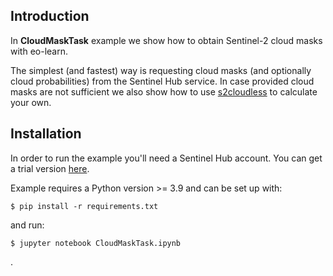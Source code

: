 ## Introduction

In **CloudMaskTask** example we show how to obtain Sentinel-2 cloud masks with eo-learn.

The simplest (and fastest) way is requesting cloud masks (and optionally cloud probabilities) from the Sentinel Hub service. In case provided cloud masks are not sufficient we also show how to use [s2cloudless](https://github.com/sentinel-hub/sentinel2-cloud-detector) to calculate your own.

## Installation

In order to run the example you'll need a Sentinel Hub account.
You can get a trial version [here](https://www.sentinel-hub.com/trial).

Example requires a Python version >= 3.9 and can be set up with:

```
$ pip install -r requirements.txt
```

and run:

```
$ jupyter notebook CloudMaskTask.ipynb
```
.
